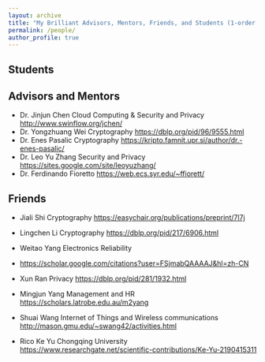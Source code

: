 ```yaml
---
layout: archive
title: "My Brilliant Advisors, Mentors, Friends, and Students (1-order and 2-order)"
permalink: /people/
author_profile: true
---
```

## Students


## Advisors and Mentors
- Dr. Jinjun Chen  Cloud Computing \& Security and Privacy  http://www.swinflow.org/jchen/
- Dr. Yongzhuang Wei  Cryptography   https://dblp.org/pid/96/9555.html    
- Dr. Enes Pasalic  Cryptography   https://kripto.famnit.upr.si/author/dr.-enes-pasalic/   
- Dr. Leo Yu Zhang  Security and Privacy  https://sites.google.com/site/leoyuzhang/   
- Dr. Ferdinando Fioretto    https://web.ecs.syr.edu/~ffiorett/

## Friends
- Jiali Shi  Cryptography  https://easychair.org/publications/preprint/7l7j 
- Lingchen Li Cryptography  https://dblp.org/pid/217/6906.html
- Weitao Yang  Electronics Reliability   
- https://scholar.google.com/citations?user=FSjmabQAAAAJ&hl=zh-CN
- Xun Ran   Privacy  https://dblp.org/pid/281/1932.html
- Mingjun Yang  Management and HR  https://scholars.latrobe.edu.au/m2yang 
- Shuai Wang  Internet of Things and Wireless communications 
   http://mason.gmu.edu/~swang42/activities.html  

- Rico Ke Yu Chongqing University  https://www.researchgate.net/scientific-contributions/Ke-Yu-2190415311
